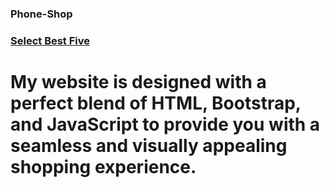 ### Phone-Shop
### <a href="https://zippy-marzipan-d5d78a.netlify.app">Select Best Five</a>

# My website is designed with a perfect blend of HTML, Bootstrap, and JavaScript to provide you with a seamless and visually appealing shopping experience.
